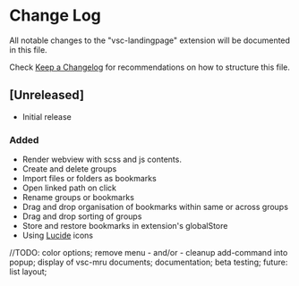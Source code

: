 # Change Log

All notable changes to the "vsc-landingpage" extension will be documented in this file.

Check [Keep a Changelog](http://keepachangelog.com/) for recommendations on how to structure this file.

## [Unreleased]

- Initial release

### Added 

- Render webview with scss and js contents.
- Create and delete groups 
- Import files or folders as bookmarks
- Open linked path on click
- Rename groups or bookmarks
- Drag and drop organisation of bookmarks within same or across groups
- Drag and drop sorting of groups
- Store and restore bookmarks in extension's globalStore
- Using [Lucide](https://lucide.dev/icons/folder-plus) icons

//TODO: color options; remove menu - and/or - cleanup add-command into popup; display of vsc-mru documents; documentation; beta testing; future: list layout;